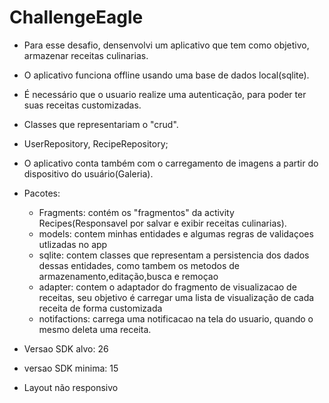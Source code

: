 # ChallengeEagle


  - Para esse desafio, densenvolvi um aplicativo que tem como objetivo, armazenar receitas culinarias.
  - O aplicativo funciona offline usando uma base de dados local(sqlite).
  - É necessário que o usuario realize uma autenticação, para poder ter suas receitas customizadas.
  - Classes que representariam o "crud".
  - UserRepository, RecipeRepository;
  - O aplicativo conta também com o carregamento de imagens a partir do dispositivo do usuário(Galeria).
  - Pacotes:
      * Fragments: contém os "fragmentos" da activity Recipes(Responsavel por salvar e exibir receitas culinarias).
      * models: contem minhas entidades e algumas regras de validaçoes utlizadas no app
      * sqlite: contem classes que representam a persistencia dos dados dessas entidades, como tambem os metodos de armazenamento,editação,busca e remoçao
      * adapter: contem o adaptador do fragmento de visualizacao de receitas, seu objetivo é carregar uma lista de visualização de cada receita de forma customizada
      * notifactions: carrega uma notificacao na tela do usuario, quando o mesmo deleta uma receita.
    
   - Versao SDK alvo: 26
   - versao SDK minima: 15
   - Layout não responsivo
      
